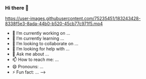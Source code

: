 ### Hi there 👋
https://user-images.githubusercontent.com/75235451/183243428-8338f5e3-8ada-44b0-b520-45cb77c971f5.mp4


- 🔭 I’m currently working on ...
- 🌱 I’m currently learning ...
- 👯 I’m looking to collaborate on ...
- 🤔 I’m looking for help with ...
- 💬 Ask me about ...
- 📫 How to reach me: ...
- 😄 Pronouns: ...
- ⚡ Fun fact: ...
-->
